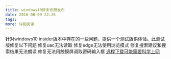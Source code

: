 ```yaml
---
title: windows10修复快照发布
date: 2016-06-09 22:26
tags:
more: 详细阅读
---
```

针对windows10 insider版本中存在的一些问题，提供一个测试版供体验。此测试版修复以下问题
修复uac无法读取
修复edge无法使用浏览模式
修复搜索建议和搜索结果无法朗读
修复无法用触摸屏调取密码输入框
[远程下载可能需要科学上网](https://ci.appveyor.com/api/buildjobs/cvyyut95te36d0n3/artifacts/output/nvda_snapshot_try-redstone-13350,cc06c8f4.exe)
